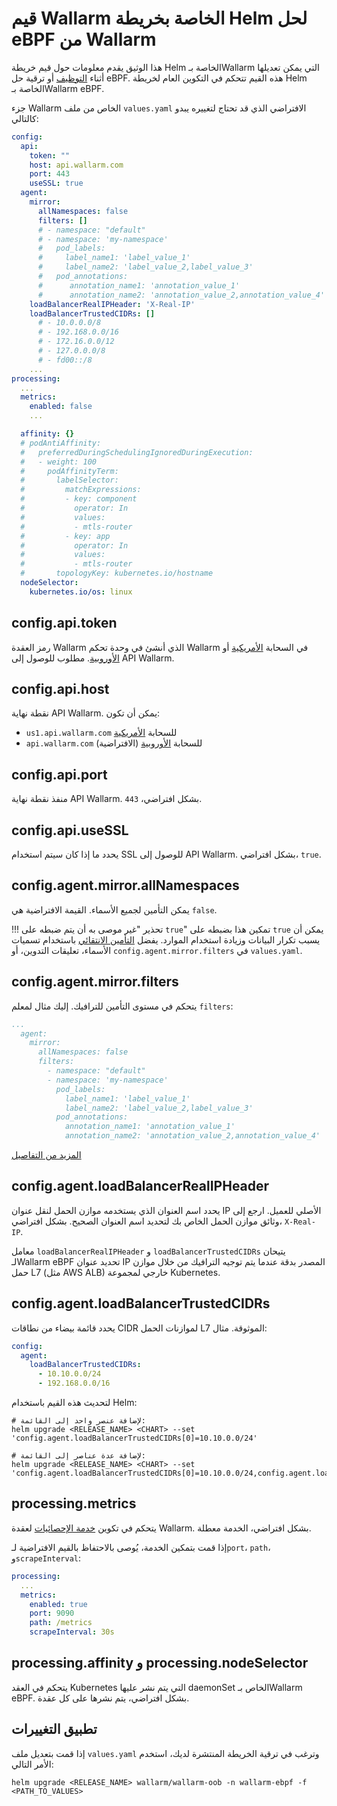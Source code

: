 # قيم Wallarm الخاصة بخريطة Helm لحل eBPF من Wallarm

هذا الوثيق يقدم معلومات حول قيم خريطة Helm الخاصة بـWallarm التي يمكن تعديلها أثناء [التوظيف](deployment.md) أو ترقية حل eBPF. هذه القيم تتحكم في التكوين العام لخريطة Helm الخاصة بـWallarm eBPF.

جزء Wallarm الخاص من ملف `values.yaml` الافتراضي الذي قد تحتاج لتغييره يبدو كالتالي:

```yaml
config:
  api:
    token: ""
    host: api.wallarm.com
    port: 443
    useSSL: true
  agent:
    mirror:
      allNamespaces: false
      filters: []
      # - namespace: "default"
      # - namespace: 'my-namespace'
      #   pod_labels:
      #     label_name1: 'label_value_1'
      #     label_name2: 'label_value_2,label_value_3'
      #   pod_annotations:
      #      annotation_name1: 'annotation_value_1'
      #      annotation_name2: 'annotation_value_2,annotation_value_4'
    loadBalancerRealIPHeader: 'X-Real-IP'
    loadBalancerTrustedCIDRs: []
      # - 10.0.0.0/8
      # - 192.168.0.0/16
      # - 172.16.0.0/12
      # - 127.0.0.0/8
      # - fd00::/8
    ...
processing:
  ...
  metrics:
    enabled: false
    ...

  affinity: {}
  # podAntiAffinity:
  #   preferredDuringSchedulingIgnoredDuringExecution:
  #   - weight: 100
  #     podAffinityTerm:
  #       labelSelector:
  #         matchExpressions:
  #         - key: component
  #           operator: In
  #           values:
  #           - mtls-router
  #         - key: app
  #           operator: In
  #           values:
  #           - mtls-router
  #       topologyKey: kubernetes.io/hostname
  nodeSelector:
    kubernetes.io/os: linux
```

## config.api.token

رمز العقدة Wallarm الذي أنشئ في وحدة تحكم Wallarm في السحابة [الأمريكية](https://us1.my.wallarm.com/nodes) أو [الأوروبية](https://my.wallarm.com/nodes). مطلوب للوصول إلى API Wallarm.

## config.api.host

نقطة نهاية API Wallarm. يمكن أن تكون:

* `us1.api.wallarm.com` للسحابة [الأمريكية](../../../about-wallarm/overview.md#us-cloud)
* `api.wallarm.com` للسحابة [الأوروبية](../../../about-wallarm/overview.md#eu-cloud) (الافتراضية)

## config.api.port

منفذ نقطة نهاية API Wallarm. بشكل افتراضي، `443`.

## config.api.useSSL

يحدد ما إذا كان سيتم استخدام SSL للوصول إلى API Wallarm. بشكل افتراضي، `true`. 

## config.agent.mirror.allNamespaces

يمكن التأمين لجميع الأسماء. القيمة الافتراضية هي `false`.

!!! تحذير "غير موصى به أن يتم ضبطه على `true`"
    تمكين هذا بضبطه على `true` يمكن أن يسبب تكرار البيانات وزيادة استخدام الموارد. يفضل [التأمين الانتقائي](selecting-packets.md) باستخدام تسميات الأسماء، تعليقات التدوين، أو `config.agent.mirror.filters` في `values.yaml`.

## config.agent.mirror.filters

يتحكم في مستوى التأمين للترافيك. إليك مثال لمعلم `filters`:

```yaml
...
  agent:
    mirror:
      allNamespaces: false
      filters:
        - namespace: "default"
        - namespace: 'my-namespace'
          pod_labels:
            label_name1: 'label_value_1'
            label_name2: 'label_value_2,label_value_3'
          pod_annotations:
            annotation_name1: 'annotation_value_1'
            annotation_name2: 'annotation_value_2,annotation_value_4'
```

[المزيد من التفاصيل](selecting-packets.md)

## config.agent.loadBalancerRealIPHeader

يحدد اسم العنوان الذي يستخدمه موازن الحمل لنقل عنوان IP الأصلي للعميل. ارجع إلى وثائق موازن الحمل الخاص بك لتحديد اسم العنوان الصحيح. بشكل افتراضي، `X-Real-IP`.

معامل `loadBalancerRealIPHeader` و `loadBalancerTrustedCIDRs` يتيحان لـWallarm eBPF تحديد عنوان IP المصدر بدقة عندما يتم توجيه الترافيك من خلال موازن حمل L7 (مثل AWS ALB) خارجي لمجموعة Kubernetes.

## config.agent.loadBalancerTrustedCIDRs

يحدد قائمة بيضاء من نطاقات CIDR لموازنات الحمل L7 الموثوقة. مثال:

```yaml
config:
  agent:
    loadBalancerTrustedCIDRs:
      - 10.10.0.0/24
      - 192.168.0.0/16
```

لتحديث هذه القيم باستخدام Helm:

```
# لإضافة عنصر واحد إلى القائمة:
helm upgrade <RELEASE_NAME> <CHART> --set 'config.agent.loadBalancerTrustedCIDRs[0]=10.10.0.0/24'

# لإضافة عدة عناصر إلى القائمة:
helm upgrade <RELEASE_NAME> <CHART> --set 'config.agent.loadBalancerTrustedCIDRs[0]=10.10.0.0/24,config.agent.loadBalancerTrustedCIDRs[1]=192.168.0.0/16'
```

## processing.metrics

يتحكم في تكوين [خدمة الإحصائيات](../../../admin-en/configure-statistics-service.md) لعقدة Wallarm. بشكل افتراضي، الخدمة معطلة.

إذا قمت بتمكين الخدمة، يُوصى بالاحتفاظ بالقيم الافتراضية لـ`port`، `path`، و`scrapeInterval`:

```yaml
processing:
  ...
  metrics:
    enabled: true
    port: 9090
    path: /metrics
    scrapeInterval: 30s
```

## processing.affinity و processing.nodeSelector

يتحكم في العقد Kubernetes التي يتم نشر عليها daemonSet الخاص بـWallarm eBPF. بشكل افتراضي، يتم نشرها على كل عقدة.

## تطبيق التغييرات

إذا قمت بتعديل ملف `values.yaml` وترغب في ترقية الخريطة المنتشرة لديك، استخدم الأمر التالي:

```
helm upgrade <RELEASE_NAME> wallarm/wallarm-oob -n wallarm-ebpf -f <PATH_TO_VALUES>
```